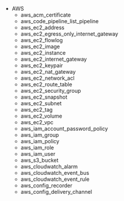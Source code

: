 * AWS
  - aws_acm_certificate
  - aws_code_pipeline_list_pipeline
  - aws_ec2_address
  - aws_ec2_egress_only_internet_gateway
  - aws_ec2_flowlog
  - aws_ec2_image
  - aws_ec2_instance
  - aws_ec2_internet_gateway
  - aws_ec2_keypair
  - aws_ec2_nat_gateway
  - aws_ec2_network_acl
  - aws_ec2_route_table
  - aws_ec2_security_group
  - aws_ec2_snapshot
  - aws_ec2_subnet
  - aws_ec2_tag
  - aws_ec2_volume
  - aws_ec2_vpc
  - aws_iam_account_password_policy
  - aws_iam_group
  - aws_iam_policy
  - aws_iam_role
  - aws_iam_user
  - aws_s3_bucket
  - aws_cloudwatch_alarm
  - aws_cloudwatch_event_bus
  - aws_cloudwatch_event_rule
  - aws_config_recorder
  - aws_config_delivery_channel
